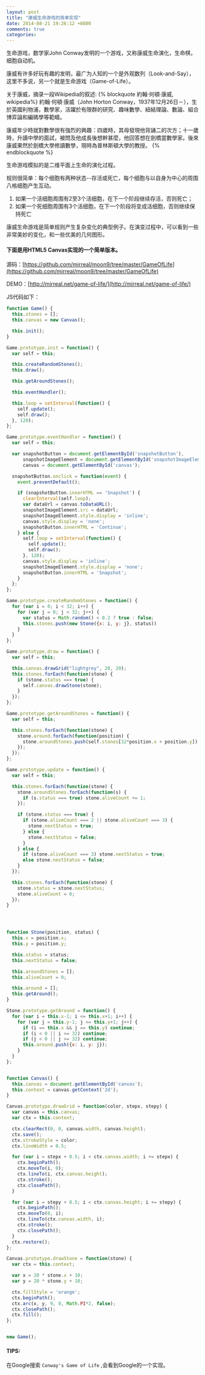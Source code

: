 ```yaml
---
layout: post
title: "康威生命游戏的简单实现"
date: 2014-08-21 19:26:12 +0800
comments: true
categories:
---
```


生命游戏，数学家John Conway发明的一个游戏，又称康威生命演化，生命棋，细胞自动机。

康威有许多好玩有趣的发明，最广为人知的一个是外观数列（Look-and-Say），这里不多说，另一个就是生命游戏（Game-of-Life）。

关于康威，摘录一段Wikipedia的叙述:
{% blockquote 約翰·何頓·康威, wikipedia%}
約翰·何頓·康威（John Horton Conway，1937年12月26日－），生於英國利物浦，數學家，活躍於有限群的研究、趣味數學、紐結理論、數論、組合博弈論和編碼學等範疇。

康威年少時就對數學很有強烈的興趣：四歲時，其母發現他背誦二的次方；十一歲時，升讀中學的面試，被問及他成長後想幹甚麼，他回答想在劍橋當數學家。後來康威果然於劍橋大學修讀數學，現時為普林斯頓大學的教授。
{% endblockquote %}

生命游戏模拟的是二维平面上生命的演化过程。

<!-- more -->

规则很简单：每个细胞有两种状态--存活或死亡，每个细胞与以自身为中心的周围八格细胞产生互动。

1. 如果一个活细胞周围有2至3个活细胞，在下一个阶段继续存活，否则死亡；
2. 如果一个死细胞周围有3个活细胞，在下一个阶段将变成活细胞，否则继续保持死亡

康威生命游戏是简单规则产生复杂变化的典型例子。在演变过程中，可以看到一些非常美妙的变化，和一些优美的几何图形。


#### 下面是用HTML5 Canvas实现的一个简单版本。

源码：[https://github.com/mirreal/moon9/tree/master/GameOfLife](https://github.com/mirreal/moon9/tree/master/GameOfLife)

DEMO：[http://mirreal.net/game-of-life/](http://mirreal.net/game-of-life/)

JS代码如下：

```javascript life.js
function Game() {
  this.stones = [];
  this.canvas = new Canvas();

  this.init();
}

Game.prototype.init = function() {
  var self = this;

  this.createRandomStones();
  this.draw();

  this.getAroundStones();

  this.eventHandler();

  this.loop = setInterval(function() {
    self.update();
    self.draw();
  }, 120);
};

Game.prototype.eventHandler = function() {
  var self = this;

  var snapshotButton = document.getElementById('snapshotButton'),
      snapshotImageElement = document.getElementById('snapshotImageElement'),
      canvas = document.getElementById('canvas');

  snapshotButton.onclick = function(event) {
    event.preventDefault();

    if (snapshotButton.innerHTML == 'Snapshot') {
      clearInterval(self.loop);
      var dataUrl = canvas.toDataURL();
      snapshotImageElement.src = dataUrl;
      snapshotImageElement.style.display = 'inline';
      canvas.style.display = 'none';
      snapshotButton.innerHTML = 'Continue';
    } else {
      self.loop = setInterval(function() {
        self.update();
        self.draw();
      }, 120);
      canvas.style.display = 'inline';
      snapshotImageElement.style.display = 'none';
      snapshotButton.innerHTML = 'Snapshot';
    }
  };
};

Game.prototype.createRandomStones = function() {
  for (var i = 0; i < 32; i++) {
    for (var j = 0; j < 32; j++) {
      var status = Math.random() < 0.2 ? true : false;
      this.stones.push(new Stone({x: i, y: j}, status))
    }
  }
};

Game.prototype.draw = function() {
  var self = this;

  this.canvas.drawGrid("lightgrey", 20, 20);
  this.stones.forEach(function(stone) {
    if (stone.status === true) {
      self.canvas.drawStone(stone);
    }
  });
};

Game.prototype.getAroundStones = function() {
  var self = this;

  this.stones.forEach(function(stone) {
    stone.around.forEach(function(position) {
      stone.aroundStones.push(self.stones[32*position.x + position.y]);
    });
  });
};

Game.prototype.update = function() {
  var self = this;

  this.stones.forEach(function(stone) {
    stone.aroundStones.forEach(function(s) {
      if (s.status === true) stone.aliveCount += 1;
    });

    if (stone.status === true) {
      if (stone.aliveCount === 2 || stone.aliveCount === 3) {
        stone.nextStatus = true;
      } else {
        stone.nextStatus = false;
      }
    } else {
      if (stone.aliveCount === 3) stone.nextStatus = true;
      else stone.nextStatus = false;
    }
  });

  this.stones.forEach(function(stone) {
    stone.status = stone.nextStatus;
    stone.aliveCount = 0;
  });
}




function Stone(position, status) {
  this.x = position.x;
  this.y = position.y;

  this.status = status;
  this.nextStatus = false;

  this.aroundStones = [];
  this.aliveCount = 0;

  this.around = [];
  this.getAround();
}

Stone.prototype.getAround = function() {
  for (var i = this.x-1; i <= this.x+1; i++) {
    for (var j = this.y-1; j <= this.y+1; j++) {
      if (i == this.x && j == this.y) continue;
      if (i < 0 || i >= 32) continue;
      if (j < 0 || j >= 32) continue;
      this.around.push({x: i, y: j});
    }
  }
};


function Canvas() {
  this.canvas = document.getElementById('canvas');
  this.context = canvas.getContext('2d');
}

Canvas.prototype.drawGrid = function(color, stepx, stepy) {
  var canvas = this.canvas;
  var ctx = this.context;

  ctx.clearRect(0, 0, canvas.width, canvas.height);
  ctx.save();
  ctx.strokeStyle = color;
  ctx.lineWidth = 0.5;

  for (var i = stepx + 0.5; i < ctx.canvas.width; i += stepx) {
    ctx.beginPath();
    ctx.moveTo(i, 0);
    ctx.lineTo(i, ctx.canvas.height);
    ctx.stroke();
    ctx.closePath();
  }

  for (var i = stepy + 0.5; i < ctx.canvas.height; i += stepy) {
    ctx.beginPath();
    ctx.moveTo(0, i);
    ctx.lineTo(ctx.canvas.width, i);
    ctx.stroke();
    ctx.closePath();
  }
  ctx.restore();
};

Canvas.prototype.drawStone = function(stone) {
  var ctx = this.context;

  var x = 20 * stone.x + 10;
  var y = 20 * stone.y + 10;

  ctx.fillStyle = 'orange';
  ctx.beginPath();
  ctx.arc(x, y, 9, 0, Math.PI*2, false);
  ctx.closePath();
  ctx.fill();
};


new Game();

```


#### TIPS:

在Google搜索 `Conway's Game of Life` ,会看到Google的一个实现。
